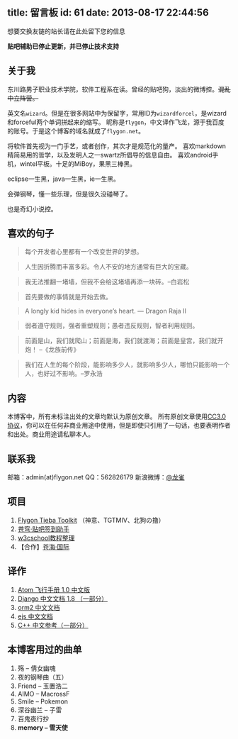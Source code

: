 title: 留言板
id: 61
date: 2013-08-17 22:44:56
---

想要交换友链的站长请在此处留下您的信息

**贴吧辅助已停止更新，并已停止技术支持**

## 关于我

东川路男子职业技术学院，软件工程系在读。曾经的贴吧狗，淡出的微博控。~~混乱中立阵营。~~

英文名`wizard`。但是在很多网站中为保留字，常用ID为`wizardforcel`，是wizard和forceful两个单词拼起来的缩写。
昵称是`flygon`，中文译作飞龙，源于我百度的账号。于是这个博客的域名就成了`flygon.net`。

将软件首先视为一门手艺，或者创作，其次才是规范化的量产。
喜欢markdown精简易用的哲学，以及发明人之一swartz所倡导的信息自由。
喜欢android手机，wintel平板。十足的MiBoy，果黑三棒黑。

eclipse一生黑，java一生黑，ie一生黑。

会弹钢琴，懂一些乐理，但是很久没碰琴了。

也是奇幻小说控。

## 喜欢的句子

> 每个开发者心里都有一个改变世界的梦想。

> 人生因折腾而丰富多彩。令人不安的地方通常有巨大的宝藏。

> 我无法推翻一堵墙，但我不会给这堵墙再添一块砖。–白岩松

> 首先要做的事情就是开始去做。

> A longly kid hides in everyone’s heart. — Dragon Raja II

> 弱者遵守规则，强者重塑规则；愚者违反规则，智者利用规则。

> 前面是山，我们就爬山；前面是海，我们就渡海；前面是皇宫，我们就开炮！ –《龙族前传》

> 我们在人生的每个阶段，能影响多少人，就影响多少人，哪怕只能影响一个人，也好过不影响。–罗永浩

## 内容

本博客中，所有未标注出处的文章均默认为原创文章。
所有原创文章使用[CC3.0协议](http://creativecommons.org/licenses/by-nc-sa/3.0/cn/)，你可以在任何非商业用途中使用，但是即使只引用了一句话，也要表明作者和出处。商业用途请私聊本人。

## 联系我

邮箱：admin(at)flygon.net
QQ：562826179
新浪微博：[@龙雀](http://weibo.com/wizardforcel)

## 项目

1.  [Flygon Tieba Toolkit](https://github.com/wizardforcel/FlygonTiebaToolkit)
    （神意、TGTMIV、北狗の撸）
2.  [苍穹·贴吧签到助手](https://github.com/wizardforcel/firmament)
3.  [w3cschool教程整理](/archives/427)
4.  【合作】[苍海·国际](http://www.258ch.com)

## 译作

1.  [Atom 飞行手册 1.0 中文版](https://www.gitbook.com/book/wizardforcel/atom-flight-manual-zh-cn/details)
2.  [Django 中文文档 1.8 （一部分）](http://python.usyiyi.cn/django/index.html)
3.  [orm2 中文文档](https://www.gitbook.com/book/wizardforcel/orm2-doc-zh-cn)
4.  [ejs 中文文档](http://it-ebooks.flygon.net/ejs-doc/)
5.  [C++ 中文参考（一部分）](http://zh.cppreference.com/w/%E9%A6%96%E9%A1%B5)

## 本博客用过的曲单

1.  殇 – 倩女幽魂
2.  夜的钢琴曲（五）
3.  Friend – 玉置浩二
4.  AIMO – MacrossF
5.  Smile – Pokemon
6.  深谷幽兰 – 子雷
7.  百鬼夜行抄
8.  **memory – 雪天使**